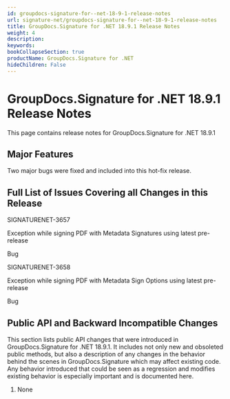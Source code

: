 ```yaml
---
id: groupdocs-signature-for--net-18-9-1-release-notes
url: signature-net/groupdocs-signature-for--net-18-9-1-release-notes
title: GroupDocs.Signature for .NET 18.9.1 Release Notes
weight: 4
description: 
keywords: 
bookCollapseSection: true
productName: GroupDocs.Signature for .NET
hideChildren: False
---
```


# GroupDocs.Signature for .NET 18.9.1 Release Notes


This page contains release notes for GroupDocs.Signature for .NET 18.9.1

## Major Features

Two major bugs were fixed and included into this hot-fix release.

## Full List of Issues Covering all Changes in this Release

SIGNATURENET-3657

Exception while signing PDF with Metadata Signatures using latest pre-release

Bug

SIGNATURENET-3658

Exception while signing PDF with Metadata Sign Options using latest pre-release

Bug

## Public API and Backward Incompatible Changes

This section lists public API changes that were introduced in GroupDocs.Signature for .NET 18.9.1. It includes not only new and obsoleted public methods, but also a description of any changes in the behavior behind the scenes in GroupDocs.Signature which may affect existing code. Any behavior introduced that could be seen as a regression and modifies existing behavior is especially important and is documented here.

1.  None

